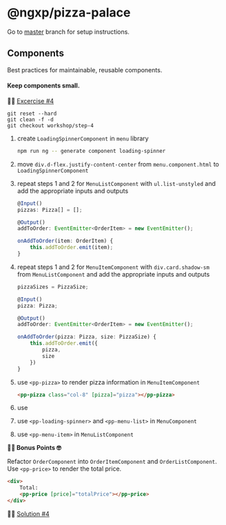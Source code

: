 # @ngxp/pizza-palace

Go to [master](https://github.com/ngxp/pizza-palace) branch for setup instructions.

## Components

Best practices for maintainable, reusable components.

#### Keep components small.

👩‍🔬 [Excercise #4](https://github.com/ngxp/pizza-palace/tree/workshop/step-4)

```
git reset --hard
git clean -f -d
git checkout workshop/step-4
```

1. create `LoadingSpinnerComponent` in `menu` library

    ```sh
    npm run ng -- generate component loading-spinner
    ```

2. move `div.d-flex.justify-content-center` from `menu.component.html` to `LoadingSpinnerComponent`

3. repeat steps 1 and 2 for `MenuListComponent` with `ul.list-unstyled` and add the appropriate inputs and outputs

    ```ts
    @Input()
    pizzas: Pizza[] = [];

    @Output()
    addToOrder: EventEmitter<OrderItem> = new EventEmitter();

    onAddToOrder(item: OrderItem) {
        this.addToOrder.emit(item);
    }
    ```

4. repeat steps 1 and 2 for `MenuItemComponent` with `div.card.shadow-sm` from `MenuListComponent` and add the appropriate inputs and outputs

    ```ts
    pizzaSizes = PizzaSize;

    @Input()
    pizza: Pizza;

    @Output()
    addToOrder: EventEmitter<OrderItem> = new EventEmitter();

    onAddToOrder(pizza: Pizza, size: PizzaSize) {
        this.addToOrder.emit({
            pizza,
            size
        })
    }
    ```

5. use `<pp-pizza>` to render pizza information in `MenuItemComponent`

    ```html
    <pp-pizza class="col-8" [pizza]="pizza"></pp-pizza>
    ```
6. use 

7. use `<pp-loading-spinner>` and `<pp-menu-list>` in `MenuComponent`

8. use `<pp-menu-item>` in `MenuListComponent`

**👩‍💻 Bonus Points 🤓**

Refactor `OrderComponent` into `OrderItemComponent` and `OrderListComponent`. Use `<pp-price>` to render the total price.

```html
<div>
    Total:
    <pp-price [price]="totalPrice"></pp-price>
</div>
```

👨‍🏫 [Solution #4](https://github.com/ngxp/pizza-palace/tree/workshop/step-4-solution)
